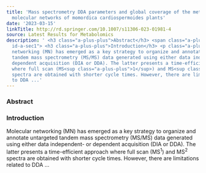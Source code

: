 ```yaml
---
title: 'Mass spectrometry DDA parameters and global coverage of the metabolome: Spectral
  molecular networks of momordica cardiospermoides plants'
date: '2023-03-15'
linkTitle: http://rd.springer.com/10.1007/s11306-023-01981-4
source: Latest Results for Metabolomics
description: ' <h3 class="a-plus-plus">Abstract</h3> <span class="a-plus-plus abstract-section
  id-a-sec1"> <h3 class="a-plus-plus">Introduction</h3> <p class="a-plus-plus">Molecular
  networking (MN) has emerged as a key strategy to organize and annotate untargeted
  tandem mass spectrometry (MS/MS) data generated using either data independent- or
  dependent acquisition (DIA or DDA). The latter presents a time-efficient approach
  where full scan (MS<sup class="a-plus-plus">1</sup>) and MS<sup class="a-plus-plus">2</sup>
  spectra are obtained with shorter cycle times. However, there are limitations related
  to DDA ...'
---
```

 <h3 class="a-plus-plus">Abstract</h3> <span class="a-plus-plus abstract-section id-a-sec1"> <h3 class="a-plus-plus">Introduction</h3> <p class="a-plus-plus">Molecular networking (MN) has emerged as a key strategy to organize and annotate untargeted tandem mass spectrometry (MS/MS) data generated using either data independent- or dependent acquisition (DIA or DDA). The latter presents a time-efficient approach where full scan (MS<sup class="a-plus-plus">1</sup>) and MS<sup class="a-plus-plus">2</sup> spectra are obtained with shorter cycle times. However, there are limitations related to DDA ...